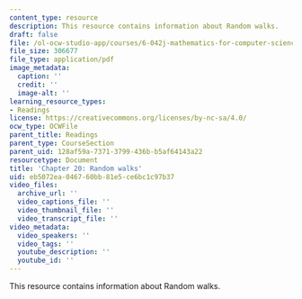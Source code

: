 ```yaml
---
content_type: resource
description: This resource contains information about Random walks.
draft: false
file: /ol-ocw-studio-app/courses/6-042j-mathematics-for-computer-science-fall-2010/eb5072ea046760bb81e5ce6bc1c97b37_MIT6_042JF10_chap20.pdf
file_size: 306677
file_type: application/pdf
image_metadata:
  caption: ''
  credit: ''
  image-alt: ''
learning_resource_types:
- Readings
license: https://creativecommons.org/licenses/by-nc-sa/4.0/
ocw_type: OCWFile
parent_title: Readings
parent_type: CourseSection
parent_uid: 128af59a-7371-3799-436b-b5af64143a22
resourcetype: Document
title: 'Chapter 20: Random walks'
uid: eb5072ea-0467-60bb-81e5-ce6bc1c97b37
video_files:
  archive_url: ''
  video_captions_file: ''
  video_thumbnail_file: ''
  video_transcript_file: ''
video_metadata:
  video_speakers: ''
  video_tags: ''
  youtube_description: ''
  youtube_id: ''
---
```

This resource contains information about Random walks.